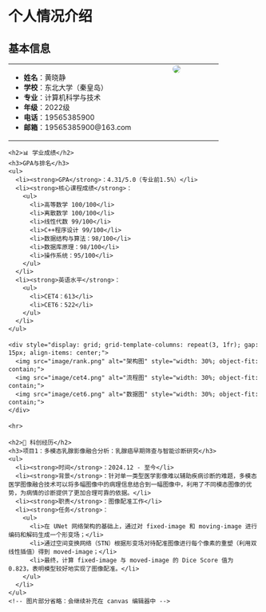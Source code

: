<div style="display: flex;">
  <div style="flex: 60%;">
    <h1>个人情况介绍</h1>
    <h2>基本信息</h2>
    <table>
      <tr>
        <td width="60%" valign="top">
          <ul>
            <li><strong>姓名</strong>：黄晓静</li>
            <li><strong>学校</strong>：东北大学（秦皇岛）</li>
            <li><strong>专业</strong>：计算机科学与技术</li>
            <li><strong>年级</strong>：2022级</li>
            <li><strong>电话</strong>：19565385900</li>
            <li><strong>邮箱</strong>：19565385900@163.com</li>
          </ul>
        </td>
        <td width="40%" valign="top" align="center">
          <img src="p1.jpg" width="180" style="border-radius: 8px;">
        </td>
      </tr>
    </table>

    <h2>📊 学业成绩</h2>
    <h3>GPA与排名</h3>
    <ul>
      <li><strong>GPA</strong>：4.31/5.0（专业前1.5%）</li>
      <li><strong>核心课程成绩</strong>：
        <ul>
          <li>高等数学 100/100</li>
          <li>离散数学 100/100</li>
          <li>线性代数 99/100</li>
          <li>C++程序设计 99/100</li>
          <li>数据结构与算法：98/100</li>
          <li>数据库原理：98/100</li>
          <li>操作系统：95/100</li>
        </ul>
      </li>
      <li><strong>英语水平</strong>：
        <ul>
          <li>CET4：613</li>
          <li>CET6：522</li>
        </ul>
      </li>
    </ul>

    <div style="display: grid; grid-template-columns: repeat(3, 1fr); gap: 15px; align-items: center;">
      <img src="image/rank.png" alt="架构图" style="width: 30%; object-fit: contain;">
      <img src="image/cet4.png" alt="流程图" style="width: 30%; object-fit: contain;">
      <img src="image/cet6.png" alt="数据图" style="width: 30%; object-fit: contain;">
    </div>

    <hr>

    <h2>🔬 科创经历</h2>
    <h3>项目1：多模态乳腺影像融合分析：乳腺癌早期筛查与智能诊断研究</h3>
    <ul>
      <li><strong>时间</strong>：2024.12 - 至今</li>
      <li><strong>背景</strong>：针对单一类型医学影像难以辅助疾病诊断的难题，多模态医学图像融合技术可以将多幅图像中的病理信息结合到一幅图像中，利用了不同模态图像的优势，为病情的诊断提供了更加合理可靠的依据。</li>
      <li><strong>职责</strong>：图像配准工作</li>
      <li><strong>任务</strong>：
        <ul>
          <li>在 UNet 网络架构的基础上，通过对 fixed-image 和 moving-image 进行编码和解码生成一个形变场；</li>
          <li>通过空间变换网络（STN）根据形变场对待配准图像进行每个像素的重塑（利用双线性插值）得到 moved-image；</li>
          <li>最终，计算 fixed-image 与 moved-image 的 Dice Score 值为 0.823，表明模型较好地实现了图像配准。</li>
        </ul>
      </li>
    </ul>
    <!-- 图片部分省略：会继续补充在 canvas 编辑器中 -->
  </div>
</div>
